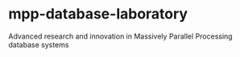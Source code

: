 # mpp-database-laboratory
Advanced research and innovation in Massively Parallel Processing database systems
